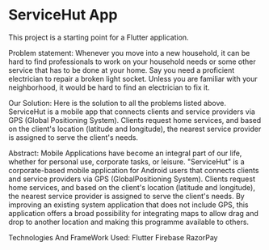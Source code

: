 # ServiceHut App


This project is a starting point for a Flutter application.

Problem statement:
        Whenever you move into a new household, it can be hard to find professionals to work on your household needs or some other service that has to be done at your home. Say you need a proficient electrician to repair a broken light socket. Unless you are familiar with your neighborhood, it would be hard to find an electrician to fix it.

Our Solution:
        Here is the solution to all the problems listed above. ServiceHut is a mobile app that connects clients and service providers via GPS (Global Positioning System). Clients request home services, and based on the client's location (latitude and longitude), the nearest service provider is assigned to serve the client's needs.
        
Abstract:
       Mobile Applications have become an integral part of our life, whether for personal use, corporate tasks, or leisure. "ServiceHut" is a corporate-based mobile application for Android users that connects clients and service providers via GPS (GlobalPositioning System). Clients request home services, and based on the client's location (latitude and longitude), the nearest service provider is assigned to serve the client's needs. By improving an existing system application that does not include GPS, this application offers a broad possibility for integrating maps to allow drag and drop to another location and making this programme available to others.


Technologies And FrameWork Used:
    Flutter
    Firebase
    RazorPay
